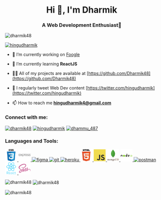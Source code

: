 <h1 align="center">Hi 👋, I'm Dharmik</h1>
<h3 align="center">A Web Development Enthusiast🙌</h3>

<p align="left"> <img src="https://komarev.com/ghpvc/?username=dharmik48&label=Profile%20views&color=0e75b6&style=flat" alt="dharmik48" /> </p>

<p align="left"> <a href="https://twitter.com/hingudharmik" target="blank"><img src="https://img.shields.io/twitter/follow/hingudharmik?logo=twitter&style=for-the-badge" alt="hingudharmik" /></a> </p>

- 🔭 I’m currently working on [Foogle](https://github.com/Dharmik48/react-foogle)

- 🌱 I’m currently learning **ReactJS**

- 👨‍💻 All of my projects are available at [https://github.com/Dharmik48](https://github.com/Dharmik48)

- 📝 I regularly tweet Web Dev content [https://twitter.com/hingudharmik](https://twitter.com/hingudharmik)

- 📫 How to reach me **hingudharmik4@gmail.com**

<h3 align="left">Connect with me:</h3>
<p align="left">
<a href="https://codepen.io/dharmik48" target="blank"><img align="center" src="https://raw.githubusercontent.com/rahuldkjain/github-profile-readme-generator/master/src/images/icons/Social/codepen.svg" alt="dharmik48" height="30" width="40" /></a>
<a href="https://twitter.com/hingudharmik" target="blank"><img align="center" src="https://raw.githubusercontent.com/rahuldkjain/github-profile-readme-generator/master/src/images/icons/Social/twitter.svg" alt="hingudharmik" height="30" width="40" /></a>
<a href="https://instagram.com/dhammu_487" target="blank"><img align="center" src="https://raw.githubusercontent.com/rahuldkjain/github-profile-readme-generator/master/src/images/icons/Social/instagram.svg" alt="dhammu_487" height="30" width="40" /></a>
</p>

<h3 align="left">Languages and Tools:</h3>
<p align="left"> <a href="https://www.w3schools.com/css/" target="_blank" rel="noreferrer"> <img src="https://raw.githubusercontent.com/devicons/devicon/master/icons/css3/css3-original-wordmark.svg" alt="css3" width="40" height="40"/> </a> <a href="https://expressjs.com" target="_blank" rel="noreferrer"> <img src="https://raw.githubusercontent.com/devicons/devicon/master/icons/express/express-original-wordmark.svg" alt="express" width="40" height="40"/> </a> <a href="https://www.figma.com/" target="_blank" rel="noreferrer"> <img src="https://www.vectorlogo.zone/logos/figma/figma-icon.svg" alt="figma" width="40" height="40"/> </a> <a href="https://git-scm.com/" target="_blank" rel="noreferrer"> <img src="https://www.vectorlogo.zone/logos/git-scm/git-scm-icon.svg" alt="git" width="40" height="40"/> </a> <a href="https://heroku.com" target="_blank" rel="noreferrer"> <img src="https://www.vectorlogo.zone/logos/heroku/heroku-icon.svg" alt="heroku" width="40" height="40"/> </a> <a href="https://www.w3.org/html/" target="_blank" rel="noreferrer"> <img src="https://raw.githubusercontent.com/devicons/devicon/master/icons/html5/html5-original-wordmark.svg" alt="html5" width="40" height="40"/> </a> <a href="https://developer.mozilla.org/en-US/docs/Web/JavaScript" target="_blank" rel="noreferrer"> <img src="https://raw.githubusercontent.com/devicons/devicon/master/icons/javascript/javascript-original.svg" alt="javascript" width="40" height="40"/> </a> <a href="https://www.mongodb.com/" target="_blank" rel="noreferrer"> <img src="https://raw.githubusercontent.com/devicons/devicon/master/icons/mongodb/mongodb-original-wordmark.svg" alt="mongodb" width="40" height="40"/> </a> <a href="https://nodejs.org" target="_blank" rel="noreferrer"> <img src="https://raw.githubusercontent.com/devicons/devicon/master/icons/nodejs/nodejs-original-wordmark.svg" alt="nodejs" width="40" height="40"/> </a> <a href="https://postman.com" target="_blank" rel="noreferrer"> <img src="https://www.vectorlogo.zone/logos/getpostman/getpostman-icon.svg" alt="postman" width="40" height="40"/> </a> <a href="https://reactjs.org/" target="_blank" rel="noreferrer"> <img src="https://raw.githubusercontent.com/devicons/devicon/master/icons/react/react-original-wordmark.svg" alt="react" width="40" height="40"/> </a> <a href="https://sass-lang.com" target="_blank" rel="noreferrer"> <img src="https://raw.githubusercontent.com/devicons/devicon/master/icons/sass/sass-original.svg" alt="sass" width="40" height="40"/> </a> </p>

<p><img align="left" src="https://github-readme-stats.vercel.app/api/top-langs?username=dharmik48&show_icons=true&locale=en&layout=compact" alt="dharmik48" /></p>

<p>&nbsp;<img align="center" src="https://github-readme-stats.vercel.app/api?username=dharmik48&show_icons=true&locale=en" alt="dharmik48" /></p>

<p><img align="center" src="https://github-readme-streak-stats.herokuapp.com/?user=dharmik48&" alt="dharmik48" /></p>
